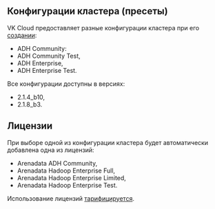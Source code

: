 ## Конфигурации кластера (пресеты)

VK Cloud предоставляет разные конфигурации кластера при его [создании](../../instructions/create/):

- ADH Community:
- ADH Community Test,
- ADH Enterprise,
- ADH Enterprise Test.

Все конфигурации доступны в версиях:

- 2.1.4_b10,
- 2.1.8_b3.

## Лицензии

При выборе одной из конфигурации кластера будет автоматически добавлена одна из лицензий:

- Arenadata ADH Community,
- Arenadata Hadoop Enterprise Full,
- Arenadata Hadoop Enterprise Limited,
- Arenadata Hadoop Enterprise Test.

<warn>

Использование лицензий [тарифицируется](../../tariffication/).

</warn>

